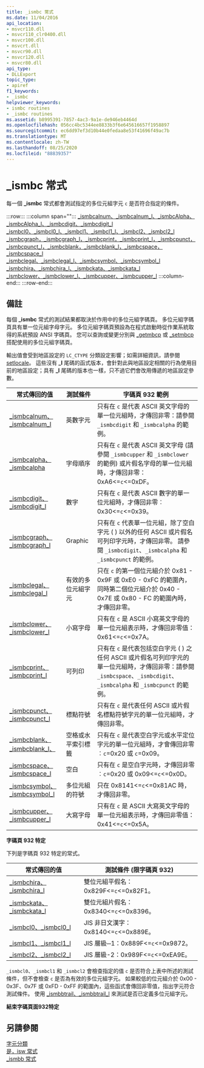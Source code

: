 ```yaml
---
title: _ismbc 常式
ms.date: 11/04/2016
api_location:
- msvcr110.dll
- msvcr110_clr0400.dll
- msvcr100.dll
- msvcrt.dll
- msvcr90.dll
- msvcr120.dll
- msvcr80.dll
api_type:
- DLLExport
topic_type:
- apiref
f1_keywords:
- _ismbc
helpviewer_keywords:
- ismbc routines
- _ismbc routines
ms.assetid: b8995391-7857-4ac3-9a1e-de946eb4464d
ms.openlocfilehash: 056cc4bc5344ee8833b3f6e645616657f1958897
ms.sourcegitcommit: ec6dd97ef3d10b44e0fedaa8e53f41696f49ac7b
ms.translationtype: MT
ms.contentlocale: zh-TW
ms.lasthandoff: 08/25/2020
ms.locfileid: "88839357"
---
```

# <a name="_ismbc-routines"></a>_ismbc 常式

每一個 **_ismbc** 常式都會測試指定的多位元組字元 `c` 是否符合指定的條件。

:::row:::
   :::column span="":::
      [_ismbcalnum、_ismbcalnum_l、_ismbcAlpha、_ismbcAlpha_l、_ismbcdigit、_ismbcdigit_l](../c-runtime-library/reference/ismbcalnum-functions.md)\
      [_ismbcl0、_ismbcl0_l、_ismbcl1、_ismbcl1_l、_ismbcl2、_ismbcl2_l](../c-runtime-library/reference/ismbcl0-ismbcl0-l-ismbcl1-ismbcl1-l-ismbcl2-ismbcl2-l.md)\
      [_ismbcgraph，_ismbcgraph_l，_ismbcprint，_ismbcprint_l，_ismbcpunct，_ismbcpunct_l，_ismbcblank，_ismbcblank_l，_ismbcspace，_ismbcspace_l](../c-runtime-library/reference/ismbcgraph-functions.md)\
      [_ismbclegal、_ismbclegal_l、_ismbcsymbol、_ismbcsymbol_l](../c-runtime-library/reference/ismbclegal-ismbclegal-l-ismbcsymbol-ismbcsymbol-l.md)\
      [_ismbchira、_ismbchira_l、_ismbckata、_ismbckata_l](../c-runtime-library/reference/ismbchira-ismbchira-l-ismbckata-ismbckata-l.md)\
      [_ismbclower、_ismbclower_l、_ismbcupper、_ismbcupper_l](../c-runtime-library/reference/ismbclower-ismbclower-l-ismbcupper-ismbcupper-l.md)
   :::column-end:::
:::row-end:::

## <a name="remarks"></a>備註

每個 **_ismbc** 常式的測試結果都取決於作用中的多位元組字碼頁。 多位元組字碼頁具有單一位元組字母字元。 多位元組字碼頁預設為在程式啟動時從作業系統取得的系統預設 ANSI 字碼頁。 您可以查詢或變更分別與 [_getmbcp](../c-runtime-library/reference/getmbcp.md) 或 [_setmbcp](../c-runtime-library/reference/setmbcp.md) 搭配使用的多位元組字碼頁。

輸出值會受到地區設定的 `LC_CTYPE` 分類設定影響；如需詳細資訊，請參閱 [setlocale](../c-runtime-library/reference/setlocale-wsetlocale.md)。 這些沒有 **_l** 尾碼的函式版本，會針對此與地區設定相關的行為使用目前的地區設定；具有 **_l** 尾碼的版本也一樣，只不過它們會改用傳遞的地區設定參數。

|常式傳回的值|測試條件|字碼頁 932 範例|
|-------------|--------------------|---------------------------|
|[_ismbcalnum、_ismbcalnum_l](../c-runtime-library/reference/ismbcalnum-functions.md)|英數字元|只有在 `c` 是代表 ASCII 英文字母的單一位元組時，才傳回非零：請參閱 `_ismbcdigit` 和 `_ismbcalpha` 的範例。|
|[_ismbcalpha、_ismbcalpha](../c-runtime-library/reference/ismbcalnum-functions.md)|字母順序|只有在 `c` 是代表 ASCII 英文字母 (請參閱 `_ismbcupper` 和 `_ismbclower` 的範例) 或片假名字母的單一位元組時，才傳回非零：0xA6<=`c`<=0xDF。|
|[_ismbcdigit、_ismbcdigit_l](../c-runtime-library/reference/ismbcalnum-functions.md)|數字|只有在 `c` 是代表 ASCII 數字的單一位元組時，才傳回非零︰0x30<=`c`<=0x39。|
|[_ismbcgraph、_ismbcgraph_l](../c-runtime-library/reference/ismbcgraph-functions.md)|Graphic|只有在 `c` 代表單一位元組，除了空白字元 ( ) 以外的任何 ASCII 或片假名可列印字元時，才傳回非零。 請參閱 `_ismbcdigit`、`_ismbcalpha` 和 `_ismbcpunct` 的範例。|
|[_ismbclegal、_ismbclegal_l](../c-runtime-library/reference/ismbclegal-ismbclegal-l-ismbcsymbol-ismbcsymbol-l.md)|有效的多位元組字元|只在 `c` 的第一個位元組介於 0x81 - 0x9F 或 0xE0 - 0xFC 的範圍內，同時第二個位元組介於 0x40 - 0x7E 或 0x80 - FC 的範圍內時，才傳回非零。|
|[_ismbclower、_ismbclower_l](../c-runtime-library/reference/ismbclower-ismbclower-l-ismbcupper-ismbcupper-l.md)|小寫字母|只有在 `c` 是 ASCII 小寫英文字母的單一位元組表示時，才傳回非零值：0x61<=`c`<=0x7A。|
|[_ismbcprint、_ismbcprint_l](../c-runtime-library/reference/ismbcgraph-functions.md)|可列印|只有在 `c` 是代表包括空白字元 ( ) 之任何 ASCII 或片假名可列印字元的單一位元組時，才傳回非零：請參閱 `_ismbcspace`、`_ismbcdigit`、`_ismbcalpha` 和 `_ismbcpunct` 的範例。|
|[_ismbcpunct、_ismbcpunct_l](../c-runtime-library/reference/ismbcgraph-functions.md)|標點符號|只有在 `c` 是代表任何 ASCII 或片假名標點符號字元的單一位元組時，才傳回非零。|
|[_ismbcblank、_ismbcblank_l、](../c-runtime-library/reference/ismbcgraph-functions.md)|空格或水平索引標籤|只有在 `c` 是代表空白字元或水平定位字元的單一位元組時，才會傳回非零︰`c`=0x20 或 `c`=0x09。|
|[_ismbcspace、_ismbcspace_l](../c-runtime-library/reference/ismbcgraph-functions.md)|空白|只有在 `c` 是空白字元時，才傳回非零︰`c`=0x20 或 0x09<=`c`<=0x0D。|
|[_ismbcsymbol、_ismbcsymbol_l](../c-runtime-library/reference/ismbclegal-ismbclegal-l-ismbcsymbol-ismbcsymbol-l.md)|多位元組的符號|只在 0x8141<=`c`<=0x81AC 時，才傳回非零。|
|[_ismbcupper、_ismbcupper_l](../c-runtime-library/reference/ismbclower-ismbclower-l-ismbcupper-ismbcupper-l.md)|大寫字母|只有在 `c` 是 ASCII 大寫英文字母的單一位元組表示時，才傳回非零值：0x41<=`c`<=0x5A。|

**字碼頁 932 特定**

下列是字碼頁 932 特定的常式。

|常式傳回的值|測試條件 (限字碼頁 932)|
|-------------|-------------------------------------------|
|[_ismbchira、_ismbchira_l](../c-runtime-library/reference/ismbchira-ismbchira-l-ismbckata-ismbckata-l.md)|雙位元組平假名：0x829F<=`c`<=0x82F1。|
|[_ismbckata、_ismbckata_l](../c-runtime-library/reference/ismbchira-ismbchira-l-ismbckata-ismbckata-l.md)|雙位元組片假名：0x8340<=`c`<=0x8396。|
|[_ismbcl0、_ismbcl0_l](../c-runtime-library/reference/ismbcl0-ismbcl0-l-ismbcl1-ismbcl1-l-ismbcl2-ismbcl2-l.md)|JIS 非日文漢字：0x8140<=`c`<=0x889E。|
|[_ismbcl1、_ismbcl1_l](../c-runtime-library/reference/ismbcl0-ismbcl0-l-ismbcl1-ismbcl1-l-ismbcl2-ismbcl2-l.md)|JIS 層級─1：0x889F<=`c`<=0x9872。|
|[_ismbcl2、_ismbcl2_l](../c-runtime-library/reference/ismbcl0-ismbcl0-l-ismbcl1-ismbcl1-l-ismbcl2-ismbcl2-l.md)|JIS 層級-2：0x989F<=`c`<=0xEA9E。|

`_ismbcl0`、`_ismbcl1` 和 `_ismbcl2` 會檢查指定的值 `c` 是否符合上表中所述的測試條件，但不會檢查 `c` 是否為有效的多位元組字元。 如果較低的位元組介於 0x00 - 0x3F、0x7F 或 0xFD - 0xFF 的範圍內，這些函式會傳回非零值，指出字元符合測試條件。 使用 [_ismbbtrail、_ismbbtrail_l](../c-runtime-library/reference/ismbbtrail-ismbbtrail-l.md) 來測試是否已定義多位元組字元。

**結束字碼頁面932特定**

## <a name="see-also"></a>另請參閱

[字元分類](../c-runtime-library/character-classification.md)<br/>
[是，isw 常式](../c-runtime-library/is-isw-routines.md)<br/>
[_ismbb 常式](../c-runtime-library/ismbb-routines.md)
